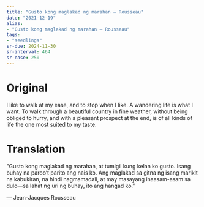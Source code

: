 ```yaml
---
title: "Gusto kong maglakad ng marahan — Rousseau"
date: "2021-12-19"
alias:
- "Gusto kong maglakad ng marahan — Rousseau"
tags:
- "seedlings"
sr-due: 2024-11-30
sr-interval: 464
sr-ease: 250
---
```


# Original

I like to walk at my ease, and to stop when I like. A wandering life is what I want. To walk through a beautiful country in fine weather, without being obliged to hurry, and with a pleasant prospect at the end, is of all kinds of life the one most suited to my taste.

# Translation

"Gusto kong maglakad ng marahan, at tumigil kung kelan ko gusto. Isang buhay na paroo’t parito ang nais ko. Ang maglakad sa gitna ng isang marikit na kabukiran, na hindi nagmamadali, at may masayang inaasam-asam sa dulo—sa lahat ng uri ng buhay, ito ang hangad ko.”

— Jean-Jacques Rousseau

